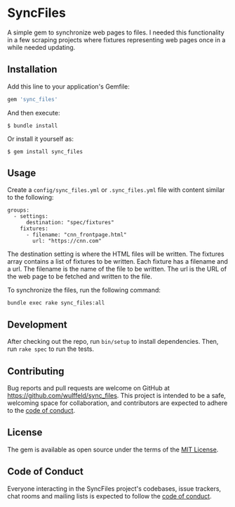 # SyncFiles

A simple gem to synchronize web pages to files. I needed this functionality in a few scraping projects where fixtures representing web pages once in a while needed updating.

## Installation

Add this line to your application's Gemfile:

```ruby
gem 'sync_files'
```

And then execute:

    $ bundle install

Or install it yourself as:

    $ gem install sync_files

## Usage

Create a `config/sync_files.yml` or `.sync_files.yml` file with content similar to the following:

```
groups:
  - settings:
      destination: "spec/fixtures"
    fixtures:
      - filename: "cnn_frontpage.html"
        url: "https://cnn.com"
```

The destination setting is where the HTML files will be written. The fixtures array contains a list of fixtures to be written. Each fixture has a filename and a url. The filename is the name of the file to be written. The url is the URL of the web page to be fetched and written to the file.

To synchronize the files, run the following command:

```
bundle exec rake sync_files:all
```


## Development

After checking out the repo, run `bin/setup` to install dependencies. Then, run `rake spec` to run the tests.

## Contributing

Bug reports and pull requests are welcome on GitHub at https://github.com/wulffeld/sync_files. This project is intended to be a safe, welcoming space for collaboration, and contributors are expected to adhere to the [code of conduct](https://github.com/[USERNAME]/sync_files/blob/main/CODE_OF_CONDUCT.md).

## License

The gem is available as open source under the terms of the [MIT License](https://opensource.org/licenses/MIT).

## Code of Conduct

Everyone interacting in the SyncFiles project's codebases, issue trackers, chat rooms and mailing lists is expected to follow the [code of conduct](https://github.com/[USERNAME]/sync_files/blob/main/CODE_OF_CONDUCT.md).
